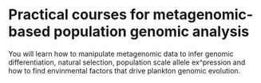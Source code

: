# Practical courses for metagenomic-based population genomic analysis

You will learn how to manipulate metagenomic data to infer genomic differentiation, natural selection, population scale allele ex^pression and how to find envinmental factors that drive plankton genomic evolution.

